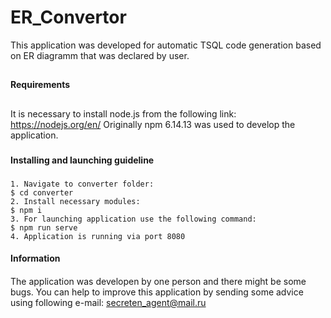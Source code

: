 # ER_Convertor
 This application was developed for automatic TSQL code generation based on ER diagramm that was declared by user.
 ##
 **Requirements**
 ##
 It is necessary to install node.js from the following link: https://nodejs.org/en/
 Originally npm 6.14.13 was used to develop the application.
 ###
 **Installing and launching guideline**
 ###
    1. Navigate to converter folder:
    $ cd converter
    2. Install necessary modules:
    $ npm i
    3. For launching application use the following command:
    $ npm run serve
    4. Application is running via port 8080
####
**Information**
####
The application was developen by one person and there might be some bugs.
You can help to improve this application by sending some advice using following e-mail:
    secreten_agent@mail.ru